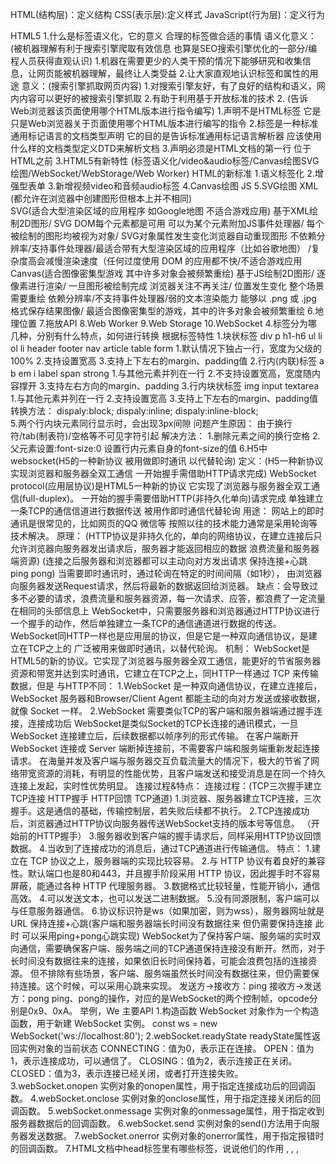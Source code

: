 HTML(结构层)：定义结构
CSS(表示层):定义样式
JavaScript(行为层)：定义行为

HTML5
1.什么是标签语义化，它的意义
    合理的标签做合适的事情
        语义化意义：
        (被机器理解有利于搜索引擎爬取有效信息 也算是SEO搜索引擎优化的一部分/编程人员获得直观认识)
        1.机器在需要更少的人类干预的情况下能够研究和收集信息，让网页能被机器理解，最终让人类受益
        2.让大家直观地认识标签和属性的用途
        意义：(搜索引擎抓取网页内容)
        1.对搜索引擎友好，有了良好的结构和语义，网内内容可以更好的被搜索引擎抓取
        2.有助于利用基于开放标准的技术
2. <!DOCTYPE html>
    (告诉Web浏览器该页面使用哪个HTML版本进行指令编写)
    1.声明不是HTML标签 它是只是Web浏览器关于页面使用哪个HTML版本进行编写的指令
    2.标签是一种标准通用标记语言的文档类型声明
        它的目的是告诉标准通用标记语言解析器
        应该使用什么样的文档类型定义DTD来解析文档
    3.声明必须是HTML文档的第一行 位于HTML之前
3.HTML5有新特性
    (标签语义化/video&audio标签/Canvas绘图SVG绘图/WebSocket/WebStorage/Web Worker)
    HTML的新标准
    1.语义标签化
    2.增强型表单
    3.新增视频video和音频audio标签
    4.Canvas绘图 JS
    5.SVG绘图 XML
    (都允许在浏览器中创建图形但根本上并不相同)        
    SVG(适合大型渲染区域的应用程序 如Google地图 不适合游戏应用)
        基于XML绘制2D图形/
        SVG DOM每个元素都是可用 可以为某个元素附加JS事件处理器/
        每个被绘制的图形均被视为对象/
        SVG对象属性发生变化浏览器自动重现图形
        不依赖分辨率/支持事件处理器/最适合带有大型渲染区域的应用程序（比如谷歌地图）
        /复杂度高会减慢渲染速度（任何过度使用 DOM 的应用都不快/不适合游戏应用
    Canvas(适合图像密集型游戏 其中许多对象会被频繁重绘)
        基于JS绘制2D图形/
        逐像素进行渲染/
        一旦图形被绘制完成 浏览器关注不再关注/
        位置发生变化 整个场景需要重绘
        依赖分辨率/不支持事件处理器/弱的文本渲染能力
        能够以 .png 或 .jpg 格式保存结果图像/
        最适合图像密集型的游戏，其中的许多对象会被频繁重绘
    6.地理位置
    7.拖放API
    8.Web Worker
    9.Web Storage
    10.WebSocket
4.标签分为哪几种，分别有什么特点，如何进行转换
    根据标签特性
    1.块状标签 div p h1-h6 ul li ol li header footer nav article table form
            1.默认情况下独占一行，宽度为父级的100%
            2.支持设置宽高
            3.支持上下左右的margin、padding值
    2.行内(内联)标签 a b em i  label span strong
            1.与其他元素并列在一行
            2.不支持设置宽高，宽度随内容撑开
            3.支持左右方向的margin、padding
    3.行内块状标签 img input textarea
            1.与其他元素并列在一行
            2.支持设置宽高
            3.支持上下左右的margin、padding值
    转换方法：   dispaly:block;
                dispaly:inline;
                dispaly:inline-block;  
5.两个行内块元素同行显示时，会出现3px间隙
        问题产生原因： 
            由于换行符/tab(制表符)/空格等不可见字符引起
        解决方法：
            1.删除元素之间的换行空格
            2.父元素设置:font-size:0
            设置行内元素自身的font-size的值
6.H5中websocket(H5的一种新协议 被用做即时通讯 以代替轮询)
    定义：(H5一种新协议 实现浏览器和服务器全双工通信 一开始握手需借助HTTP请求完成)
        WebSocket protocol(应用层协议)是HTML5一种新的协议
        它实现了浏览器与服务器全双工通信(full-duplex)。
        一开始的握手需要借助HTTP(非持久化单向)请求完成
        单独建立一条TCP的通信信道进行数据传送 被用作即时通信代替轮询
    用途：
        网站上的即时通讯是很常见的，比如网页的QQ 微信等 按照以往的技术能力通常是采用轮询等技术解决。
    原理：
        (HTTP协议是非持久化的，单向的网络协议，在建立连接后只允许浏览器向服务器发出请求后，服务器才能返回相应的数据 浪费流量和服务器端资源)
        (连接之后服务器和浏览器都可以主动向对方发出请求 保持连接+心跳ping pong)
        当需要即时通讯时，通过轮询在特定的时间间隔（如1秒），
        由浏览器向服务器发送Request请求，然后将最新的数据返回给浏览器。
        缺点：会导致过多不必要的请求，浪费流量和服务器资源，每一次请求、应答，都浪费了一定流量在相同的头部信息上
        WebSocket中，只需要服务器和浏览器通过HTTP协议进行一个握手的动作，然后单独建立一条TCP的通信通道进行数据的传送。
        WebSocket同HTTP一样也是应用层的协议，但是它是一种双向通信协议，是建立在TCP之上的 广泛被用来做即时通讯，以替代轮询。
    机制：
        WebSocket是HTML5的新的协议。它实现了浏览器与服务器全双工通信，能更好的节省服务器资源和带宽并达到实时通讯，它建立在TCP之上，同HTTP一样通过 TCP 来传输数据，但是
    与HTTP不同：
        1.WebSocket 是一种双向通信协议，在建立连接后，WebSocket 服务器和Browser/Client Agent 都能主动的向对方发送或接收数据，就像 Socket 一样。
        2.WebSocket 需要类似TCP的客户端和服务器端通过握手连接，连接成功后
        WebSocket是类似Socket的TCP长连接的通讯模式，一旦 WebSocket 连接建立后，后续数据都以帧序列的形式传输。
        在客户端断开 WebSocket 连接或 Server 端断掉连接前，不需要客户端和服务端重新发起连接请求。
        在海量并发及客户端与服务器交互负载流量大的情况下，极大的节省了网络带宽资源的消耗，有明显的性能优势，且客户端发送和接受消息是在同一个持久连接上发起，实时性优势明显。
    连接过程&特点：
        连接过程：(TCP三次握手建立TCP连接 HTTP握手 HTTP回馈 TCP通道)
            1.浏览器、服务器建立TCP连接，三次握手。这是通信的基础，传输控制层，若失败后续都不执行。
            2.TCP连接成功后，浏览器通过HTTP协议向服务器传送WebSocket支持的版本号等信息。
            （开始前的HTTP握手）
            3.服务器收到客户端的握手请求后，同样采用HTTP协议回馈数据。
            4.当收到了连接成功的消息后，通过TCP通道进行传输通信。
        特点：
            1.建立在 TCP 协议之上，服务器端的实现比较容易。
            2.与 HTTP 协议有着良好的兼容性。默认端口也是80和443，并且握手阶段采用 HTTP 协议，因此握手时不容易屏蔽，能通过各种 HTTP 代理服务器。
            3.数据格式比较轻量，性能开销小，通信高效。
            4.可以发送文本，也可以发送二进制数据。
            5.没有同源限制，客户端可以与任意服务器通信。
            6.协议标识符是ws（如果加密，则为wss），服务器网址就是 URL
    保持连接+心跳(客户端和服务器端长时间没有数据往来 但仍需要保持连接 此时 可以采用ping+pong心跳实现)
        WebSocket为了保持客户端、服务端的实时双向通信，需要确保客户端、服务端之间的TCP通道保持连接没有断开。然而，对于长时间没有数据往来的连接，如果依旧长时间保持着，可能会浪费包括的连接资源。
        但不排除有些场景，客户端、服务端虽然长时间没有数据往来，但仍需要保持连接。这个时候，可以采用心跳来实现。
        发送方->接收方：ping
        接收方->发送方：pong
        ping、pong的操作，对应的是WebSocket的两个控制帧，opcode分别是0x9、0xA。
        举例，We
    主要API
        1.构造函数
            WebSocket 对象作为一个构造函数，用于新建 WebSocket 实例。
            const ws = new WebSocket('ws://localhost:80');
        2.webSocket.readyState
            readyState属性返回实例对象的当前状态
                CONNECTING：值为0，表示正在连接。
                OPEN：值为1，表示连接成功，可以通信了。
                CLOSING：值为2，表示连接正在关闭。
                CLOSED：值为3，表示连接已经关闭，或者打开连接失败。
        3.webSocket.onopen
            实例对象的onopen属性，用于指定连接成功后的回调函数。
        4.webSocket.onclose
            实例对象的onclose属性，用于指定连接关闭后的回调函数。
        5.webSocket.onmessage
            实例对象的onmessage属性，用于指定收到服务器数据后的回调函数。
        6.webSocket.send
            实例对象的send()方法用于向服务器发送数据。
        7.webSocket.onerror
            实例对象的onerror属性，用于指定报错时的回调函数。
7.HTML文档中head标签里有哪些标签，说说他们的作用
    <base>, <link>, <meta>, <script>, <style>, 以及 <title>。
    1.<title> (文档标题)
        定义文档的标题  
        <title> 标签是 <head> 标签中唯一要求包含的东西
        浏览器会以特殊的方式来使用标题，并且通常把它放置在浏览器窗口的标题栏或状态栏上。
        同样，当把文档加入用户的链接列表或者收藏夹或书签列表时，标题将成为该文档链接的默认名称。
    2.<link> 
        链接外部样式表。
        link 元素是空元素，它仅包含属性。此元素只能存在于 head 部分，不过它可出现任何次数。
    3.<style>
        为 HTML 文档定义样式信息。
        type 属性是必需的，定义 style 元素的内容。唯一可能的值是 "text/css"。
    4. <script> => 
        定义客户端脚本，
            比如 JavaScript。script 元素既可以包含脚本语句，也可以通过 src 属性指向外部脚本文件。
    5. <meta> => (网页关键词)
        网页关键词 网页描述 作者 网页编码 自动跳转等说明性标签 包含广泛的内容标签
    6. <base> => (网页默认打开方式)
        网页默认打开方式声明
8.HTML中title属性和alt属性的区别
        (图片不输出信息时/会显示alt信息/鼠标放上去会出现title信息)
    1.<img src="#" alt="alt信息" />
        当图片不输出信息的时候，会显示alt信息 鼠标放上去没有信息，当图片正常读取，不会出现alt信息
    2.<img src="#" alt="alt信息" title="title信息" />
        当图片不输出信息的时候，会显示alt信息 鼠标放上去会出现title信息
        当图片正常输出的时候，不会出现alt信息，鼠标放上去会出现title信息
    1.title属性可以用在除了base，basefont，head，html，meta，param，script和title之外的所有标签
    2.title属性的功能是提示。额外的说明信息和非本质的信息请使用title属性。title属性值可以比alt属性值设置的更长
    3.title属性有一个很好的用途，即为链接添加描述性文字，特别是当连接本身并不是十分清楚的表达了链接的目
9.HTML全局属性(global attribute)
    全局属性兼容性特别不好 几乎各个浏览器很少支持
    id: 元素id，文档内唯一
    lang: 元素内容的语言
    spellcheck: 是否启动拼写和语法检查
    style: 行内css样式
    tabindex: 设置元素可以获得焦点，通过tab可以导航
    title: 元素相关的建议信息
    translate: 元素和子孙节点内容是否需要本地化
10.超链接target取值和作用
    规定何处打开链接文档
    属性值:
        _black:点击一次打开一个新窗口
        _new:始终在同一个新窗口打开
        _slef:默认 在当前窗口打开
        _parent:在父级窗口打开
        _top:在当前的整个浏览器中打开所链接文档 即在顶级窗口中打开
        framename:在指定的框架中打开被链接的文档
11.H5中data-*属性作用
    data-* 属性
        1.用于存储页面或应用程序的私有自定义数据。
        2.赋予我们在所有 HTML 元素上嵌入自定义 data 属性的能力。
        3.存储的（自定义）数据能够被页面的 JavaScript 中利用，以创建更好的用户体验（不进行 Ajax 调用或服务器端数据库查询）。
    包括两部分
        1.属性名不应该包含任何大写字母，并且在前缀 "data-" 之后必须有至少一个字符
        2.属性值可以是任意字符串
    PS:用户代理会完全忽略前缀为 "data-" 的自定义属性
12.浏览器在加载一个网页时，通过哪些信息来决定显示该页面时所使用的字符集
    在请求头或meta标签中有Content-Type、charset
    可以直接提取其中的charset,否则使用默认的字符编码
13.iframe使用 优/缺点
    创建包含另外一个文档的内联框架(即行内框架)
    提供一个简单方式 把一个网站内容嵌入到另一个网站
    优点:
        1.程序调入静态页面比较方便
        2.页面和程序分离
    缺点：
        1.样式/脚本需外链 会增加请求
        2.放在首页 对搜索引擎不友好
        3.框架结构滚动条
        4.链接导航
    为什么少用iframe
        iframe创建比其他包括script和css的DOM元素创建慢1-2个数量级
14.href与src区别
    href:
        标识超文本引用 用在link和a等元素上
        href是引用和页面关联 
        是在当前元素和引用资源之间建立联系
    1.请求资源类型不同
        href是Hypertext Refrence缩写 表示超文本引用
            用来建立当前元素和文档之间的链接 常用的有link a
        src 在请求src资源时会将其指向资源下载并应用到文档中
            常见的有script img iframe
    2.作用结果不同
        href用于在当前文档和引用资源之间建立联系
        src用于替换当前内容
    3.浏览器解析方式不同
        href 若在文档中添加href 浏览器会识别该文档为CSS文件
            会并行下载资源并且不会停止对当前文档的处理
        src 浏览器解析到src 会暂停其他资源的下载和处理
            直到将该资源加载 编译 执行完毕 图片和框架等也如此
            类似于将所指向资源应用到当前内容
            这也是为什么建立把js脚本放在底部而不是头部的原因
15.viewpoint/H5移动端meta标签中viewpoint简洁
    width:
        控制viewport的大小 pixel_value标识可以指定一个值或特殊的值 device-width为设备的宽度(单位为缩放为100%时的CSS像素)
    height:
        和width相对应 指定高度
    target-densitydpi
        一个屏幕像素密度由屏幕分辨率决定 通常定义为每英寸点的数量 
        Android支持三种屏幕像素密度
            1.低像素密度
            2.中像素密度
            3.高像素密度
    value  
        指定一个具体的API值为target dpi 这个值范围在70-400之间
    initial-scale
        初始缩放 页面初始缩放程度 是一个浮点数 页面大小的一个乘数
        如设置缩放为1.0 web页面显示时 会以target density分辨率1:1展示
        设置缩放为2.0 这个也买你会放大为2倍
    user-scalable
        用户调整缩放 即用户是否能改变也买你缩放程度 yes允许 no不允许 默认值yes 将其设置为no minimum-scale和maximum-scale根本不可能缩放
    (设置屏幕宽度为设备宽度，禁止用户手动调整缩放)

     <meta name="viewport" content="width=device-width,user-scalable=no" />

    (设置屏幕密度为高频，中频，低频自动缩放，禁止用户手动调整缩放)

    <meta name="viewport" content="width=device-width,target-densitydpi=high-dpi,initial-scale=1.0, minimum-scale=1.0, maximum-scale=1.0, user-scalable=no"/>
16.input和textarea区别
    <input type="text">标签
        单行文本框 不会换行
        size属性指定显示字符的长度
        PS:当使用CSS限定宽高 则size属性不再起作用
        value属性 指定初始值 
        Maxlength属性 指定文本框可以输入的最长长度
        可以通过width和height设置宽高
        但是也不会增加行数
    <textarea>标签
        多行文本输入框 文本区中可容纳无限数量的文本
        文本的默认字体是等宽字体
        cols和rows属性规定textarea的尺寸
        最好使用css的width和height属性
17.移动设备忽略将页面中的数字识别为电话号码的方法
    H5 IOS中
    1.标准的电话号码格式 <a href="tel:1-408-555-5555">1-408-555-5555</a>
    点击后会自动打开电话功能
    2.有时不是电话号码的数字也会被浏览器自动解析为电话号码
    并把数字的颜色和样式都进行改变
    3.忽略 页面中数字识别为电话号码 把这个默认行为关闭
        <meta name="format-detection" content="telephone=no">
    4.这个关闭不影响真正电话号码的识别

    format-dectection
        格式检测 用来检测HTML中的一些格式 关于meta的format-dection属性主要有以下几个设置
        <meta name="format-detection" content="telephone=no">
        <meta name="format-detection" content="email=no">
        <meta name="format-detection" content="address=no">
        <meta name="format-detection" content="telephone=no,email=no,address=no">
    telephone
        telephone=no 禁止把数字转化为拨号链接
        telephone=yes 开启把数字转化为拨号链接 默认开启
    email
        告诉设备不识别邮箱 点击之后不主动发送
        email=no 禁止作为邮箱地址
        email=yes 开启把文字默认为邮箱地址 默认开启
    address
        adress=no 禁止跳转到地图
        adress=yes 开启点击地址直接跳转至地图的功能 默认开启








